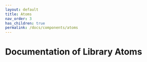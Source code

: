 ```yaml
---
layout: default
title: Atoms
nav_order: 3
has_children: true
permalink: /docs/components/atoms
---
```


# Documentation of Library Atoms
